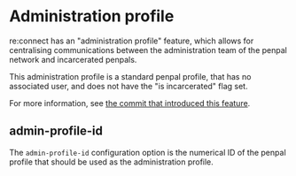 # Administration profile

re:connect has an "administration profile" feature, which allows for
centralising communications between the administration team of the penpal
network and incarcerated penpals.

This administration profile is a standard penpal profile, that has no
associated user, and does not have the "is incarcerated" flag set.

For more information, see [the commit that introduced this feature][commit].

[commit]: https://gitlab.com/againstprisons/reconnect/commit/4df2f28f

## admin-profile-id

The `admin-profile-id` configuration option is the numerical ID of the penpal
profile that should be used as the administration profile.

